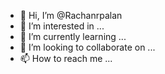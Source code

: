 - 👋 Hi, I’m @Rachanrpalan
- 👀 I’m interested in ...
- 🌱 I’m currently learning ...
- 💞️ I’m looking to collaborate on ...
- 📫 How to reach me ...

<!---
Rachanrpalan/Rachanrpalan is a ✨ special ✨ repository because its `README.md` (this file) appears on your GitHub profile.
You can click the Preview link to take a look at your changes.
--->
